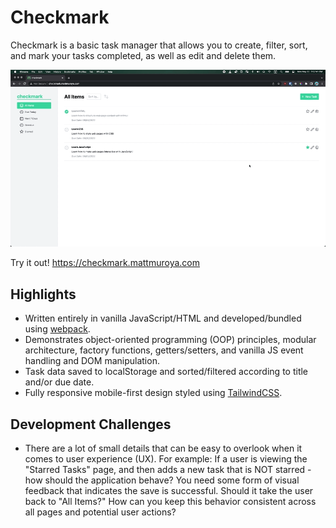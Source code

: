 # Checkmark

Checkmark is a basic task manager that allows you to create, filter, sort, and mark your tasks completed, as well as edit and delete them.

![GIF](./checkmark-demo.gif)

Try it out! https://checkmark.mattmuroya.com

## Highlights

- Written entirely in vanilla JavaScript/HTML and developed/bundled using [webpack](https://webpack.js.org/).
- Demonstrates object-oriented programming (OOP) principles, modular architecture, factory functions, getters/setters, and vanilla JS event handling and DOM manipulation.
- Task data saved to localStorage and sorted/filtered according to title and/or due date.
- Fully responsive mobile-first design styled using [TailwindCSS](https://tailwindcss.com/).

## Development Challenges

- There are a lot of small details that can be easy to overlook when it comes to user experience (UX). For example: If a user is viewing the "Starred Tasks" page, and then adds a new task that is NOT starred - how should the application behave? You need some form of visual feedback that indicates the save is successful. Should it take the user back to "All Items?" How can you keep this behavior consistent across all pages and potential user actions?
